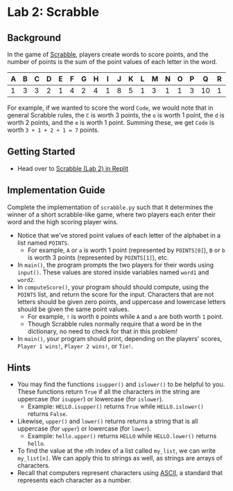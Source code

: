 # Lab 2: Scrabble

## Background

In the game of [Scrabble](https://scrabble.hasbro.com/en-us/rules), players create words to score points, and the number of points is the sum of the point values of each letter in the word.

| **A** | **B** | **C** | **D** | **E** | **F** | **G** | **H** | **I** | **J** | **K** | **L** | **M** | **N** | **O** | **P** | **Q** | **R** | **S** | **T** | **U** | **V** | **W** | **X** | **Y** | **Z** |
|-------|-------|-------|-------|-------|-------|-------|-------|-------|-------|-------|-------|-------|-------|-------|-------|-------|-------|-------|-------|-------|-------|-------|-------|-------|-------|
| 1     | 3     | 3     | 2     | 1     | 4     | 2     | 4     | 1     | 8     | 5     | 1     | 3     | 1     | 1     | 3     | 10    | 1     | 1     | 1     | 1     | 4     | 4     | 8     | 4     | 10    |

For example, if we wanted to score the word `Code`, we would note that in general Scrabble rules, the `C` is worth 3 points, the `o` is worth 1 point, the `d` is worth 2 points, and the `e` is worth 1 point. Summing these, we get `Code` is worth `3 + 1 + 2 + 1 = 7` points.

## Getting Started

* Head over to [Scrabble (Lab 2) in Replit](https://replit.com/team/ap-csp0)

## Implementation Guide

Complete the implementation of `scrabble.py` such that it determines the winner of a short scrabble-like game, where two players each enter their word and the high scoring player wins.

* Notice that we've stored point values of each letter of the alphabet in a list named `POINTS`.
    * For example, `A` or `a` is worth 1 point (represented by `POINTS[0]`), `B` or `b` is worth 3 points (represented by `POINTS[1]`), etc.
* In `main()`, the program prompts the two players for their words using `input()`. These values are stored inside variables named `word1` and `word2`.
* In `computeScore()`, your program should should compute, using the `POINTS` list, and return the score for the input. Characters that are not letters should be given zero points, and uppercase and lowercase letters should be given the same point values.
    * For example, `!` is worth `0` points while `A` and `a` are both worth `1` point.
    * Though Scrabble rules normally require that a word be in the dictionary, no need to check for that in this problem!
* In `main()`, your program should print, depending on the players' scores, `Player 1 wins!`, `Player 2 wins!`, or `Tie!`.

## Hints

* You may find the functions `isupper()` and `islower()` to be helpful to you. These functions return `True` if all the characters in the string are uppercase (for `isupper`) or lowercase (for `islower`).
    * Example: `HELLO.isupper()` returns `True` while `HELLO.islower()` returns `False`.
* Likewise, `upper()` and `lower()` returns returns a string that is all uppercase (for `upper`) or lowercase (for `lower`).
    * Example: `hello.upper()` returns `HELLO` while `HELLO.lower()` returns `hello`.
* To find the value at the `n`th index of a list called `my_list`, we can write `my_list[n]`. We can apply this to strings as well, as strings are arrays of characters.
* Recall that computers represent characters using [ASCII](http://asciitable.com/), a standard that represents each character as a number.